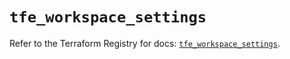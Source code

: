 # `tfe_workspace_settings`

Refer to the Terraform Registry for docs: [`tfe_workspace_settings`](https://registry.terraform.io/providers/hashicorp/tfe/0.60.0/docs/resources/workspace_settings).
